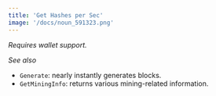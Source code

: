 ```yaml
---
title: 'Get Hashes per Sec'
image: '/docs/noun_591323.png'
---
```


*Requires wallet support.*

*See also*

* `Generate`: nearly instantly generates blocks.
* `GetMiningInfo`: returns various mining-related information.
